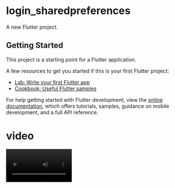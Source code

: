 # login_sharedpreferences

A new Flutter project.

## Getting Started

This project is a starting point for a Flutter application.

A few resources to get you started if this is your first Flutter project:

- [Lab: Write your first Flutter app](https://docs.flutter.dev/get-started/codelab)
- [Cookbook: Useful Flutter samples](https://docs.flutter.dev/cookbook)

For help getting started with Flutter development, view the
[online documentation](https://docs.flutter.dev/), which offers tutorials,
samples, guidance on mobile development, and a full API reference.

# video
<video src="[https://user-images.githubusercontent.com/aaa.mp4](https://github.com/hammadfatma/login_sharedpreferences/blob/main/clideo_editor_5a6b6121094d473e9fc441446d039728.mp4)https://github.com/hammadfatma/login_sharedpreferences/blob/main/clideo_editor_5a6b6121094d473e9fc441446d039728.mp4" width= 180></video>

